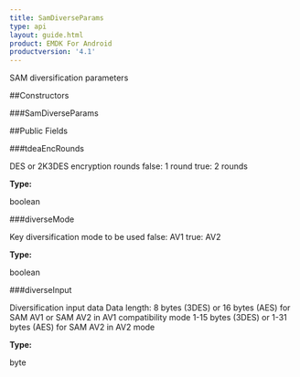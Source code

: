 ```yaml
---
title: SamDiverseParams
type: api
layout: guide.html
product: EMDK For Android
productversion: '4.1'
---
```



SAM diversification parameters

##Constructors

###SamDiverseParams



##Public Fields

###tdeaEncRounds

DES or 2K3DES encryption rounds false: 1 round true: 2 rounds

**Type:**

boolean

###diverseMode

Key diversification mode to be used false: AV1 true: AV2

**Type:**

boolean

###diverseInput

Diversification input data Data length: 8 bytes (3DES) or 16 bytes (AES)
 for SAM AV1 or SAM AV2 in AV1 compatibility mode 1-15 bytes (3DES) or
 1-31 bytes (AES) for SAM AV2 in AV2 mode

**Type:**

byte












